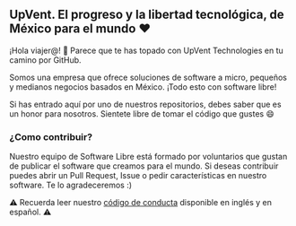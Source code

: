 ## UpVent. El progreso y la libertad tecnológica, de México para el mundo :heart:

¡Hola viajer@! 🚵 Parece que te has topado con UpVent Technologies en tu camino por GitHub.

Somos una empresa que ofrece soluciones de software a micro, pequeños y medianos negocios basados en México. ¡Todo esto con software libre!

Si has entrado aquí por uno de nuestros repositorios, debes saber que es un honor para nosotros. Sientete libre de tomar el código que gustes 😄

### ¿Como contribuir?
Nuestro equipo de Software Libre está formado por voluntarios que gustan de publicar el software que creamos para el mundo. Si deseas contribuir puedes
abrir un Pull Request, Issue o pedir características en nuestro software. Te lo agradeceremos :)

⚠️ Recuerda leer nuestro [código de conducta](https://github.com/UpVent/code-of-conduct) disponible en inglés y en español. ⚠️
